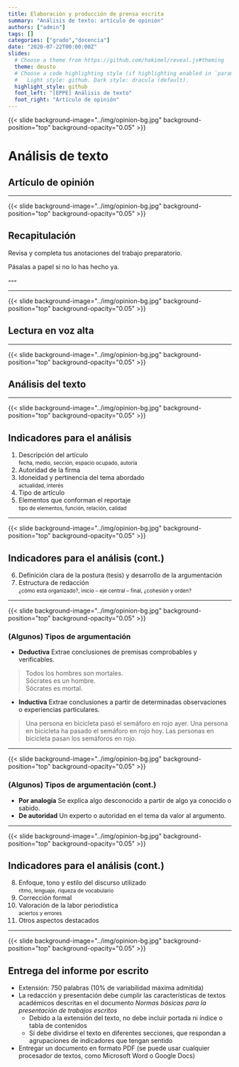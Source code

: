 ```yaml
---
title: Elaboración y producción de prensa escrita
summary: "Análisis de texto: artículo de opinión"
authors: ["admin"]
tags: []
categories: ["grado","docencia"]
date: "2020-07-22T00:00:00Z"
slides:
  # Choose a theme from https://github.com/hakimel/reveal.js#theming
  theme: deusto
  # Choose a code highlighting style (if highlighting enabled in `params.toml`)
  #   Light style: github. Dark style: dracula (default).
  highlight_style: github
  foot_left: "[EPPE] Análisis de texto"
  foot_right: "Artículo de opinión"
---
```


{{< slide background-image="../img/opinion-bg.jpg" background-position="top" background-opacity="0.05" >}}

# Análisis de texto

## Artículo de opinión

---

{{< slide background-image="../img/opinion-bg.jpg" background-position="top" background-opacity="0.05" >}}

## Recapitulación

Revisa y completa tus anotaciones del trabajo preparatorio.

Pásalas a papel si no lo has hecho ya.

<span class="fa-stack fa-2x">
  <i class="fas fa-mobile-alt fa-stack-1x"></i>
  <i class="fas fa-ban fa-stack-2x" style="color:Tomato"></i>
</span>
<i class="fas fa-laptop fa-2x"></i>
<i class="fas fa-edit fa-2x"></i>
<i class="far fa-clock fa-2x"></i><strong><span id="time">---</span><!--<span id="timer"></span>min--></strong> <span id="start" style="opacity:.3;vertical-align: middle;"><i class="fa fa-play-circle" aria-hidden="true"></i></span>

---

{{< slide background-image="../img/opinion-bg.jpg" background-position="top" background-opacity="0.05" >}}

## Lectura en voz alta

---

{{< slide background-image="../img/opinion-bg.jpg" background-position="top" background-opacity="0.05" >}}

## Análisis del texto

<span class="fa-stack fa-2x">
  <i class="fas fa-mobile-alt fa-stack-1x"></i>
  <i class="fas fa-ban fa-stack-2x" style="color:Tomato"></i>
</span>
<span class="fa-stack fa-2x">
  <i class="fas fa-laptop fa-stack-1x"></i>
  <i class="fas fa-ban fa-stack-2x" style="color:Tomato"></i>
</span>
<i class="fas fa-edit fa-2x"></i>

---

{{< slide background-image="../img/opinion-bg.jpg" background-position="top" background-opacity="0.05" >}}

## Indicadores para el análisis

1. Descripción del artículo  
    <small>fecha, medio, sección, espacio ocupado, autoría</small>
1. Autoridad de la firma
1. Idoneidad y pertinencia del tema abordado   
    <small>actualidad, interés</small>
1. Tipo de artículo
2. Elementos que conforman el reportaje  
    <small>tipo de elementos, función, relación, calidad</small>

---

{{< slide background-image="../img/opinion-bg.jpg" background-position="top" background-opacity="0.05" >}}

## Indicadores para el análisis (cont.)

<ol start="6">
  <li>Definición clara de la postura (tesis) y desarrollo de la argumentación</li>
  <li> Estructura de redacción  <br />  <small>¿cómo está organizado?, inicio &ndash; eje central &ndash; final, ¿cohesión y orden?</small></li>
</ol>

---

{{< slide background-image="../img/opinion-bg.jpg" background-position="top" background-opacity="0.05" >}}

### (Algunos) Tipos de argumentación

- **Deductiva**  Extrae conclusiones de premisas comprobables y verificables. 

>Todos los hombres son mortales.  
>Sócrates es un hombre.  
>Sócrates es mortal.

- **Inductiva**  Extrae conclusiones a partir de determinadas observaciones o experiencias particulares.

>Una persona en bicicleta pasó el semáforo en rojo ayer.
>Una persona en bicicleta ha pasado el semáforo en rojo hoy.
>Las personas en bicicleta pasan los semáforos en rojo.

---

{{< slide background-image="../img/opinion-bg.jpg" background-position="top" background-opacity="0.05" >}}

### (Algunos) Tipos de argumentación (cont.)

- **Por analogía**  Se explica algo desconocido a partir de algo ya conocido o sabido. 
- **De autoridad**  Un experto o autoridad en el tema da valor al argumento.

---

{{< slide background-image="../img/opinion-bg.jpg" background-position="top" background-opacity="0.05" >}}

## Indicadores para el análisis (cont.)

<ol start="8">
  <li>Enfoque, tono y estilo del discurso utilizado<br /><small>ritmo, lenguaje, riqueza de vocabulario</small></li>
  <li>Corrección formal</li>
  <li>Valoración de la labor periodística<br /> <small>aciertos y errores</small></li>
  <li>Otros aspectos destacados</li>
</ol>


---


{{< slide background-image="../img/opinion-bg.jpg" background-position="top" background-opacity="0.05" >}}

## Entrega del informe por escrito


- Extensión: 750 palabras (10% de variabilidad máxima admitida)
- La redacción y presentación debe cumplir las características de textos académicos descritas en el documento _Normas básicas para la presentación de trabajos escritos_
  + Debido a la extensión del texto, no debe incluir portada ni índice o tabla de contenidos
  + Sí debe dividirse el texto en diferentes secciones, que respondan a agrupaciones de indicadores que tengan sentido
- Entregar un documento en formato PDF (se puede usar cualquier procesador de textos, como Microsoft Word o Google Docs)



<script type="text/javascript">
function CountDownTimer(duration, granularity) {
  this.duration = duration;
  this.granularity = granularity || 1000;
  this.tickFtns = [];
  this.running = false;
}

CountDownTimer.prototype.start = function() {
  if (this.running) {
    return;
  }
  this.running = true;
  var start = Date.now(),
      that = this,
      diff, obj;

  (function timer() {
    diff = that.duration - (((Date.now() - start) / 1000) | 0);
    
    if (diff > 0) {
      setTimeout(timer, that.granularity);
    } else {
      diff = 0;
      that.running = false;
    }

    obj = CountDownTimer.parse(diff);
    that.tickFtns.forEach(function(ftn) {
      ftn.call(this, obj.minutes, obj.seconds);
    }, that);
  }());
};

CountDownTimer.prototype.onTick = function(ftn) {
  if (typeof ftn === 'function') {
    this.tickFtns.push(ftn);
  }
  return this;
};

CountDownTimer.prototype.expired = function() {
  return !this.running;
};

CountDownTimer.parse = function(seconds) {
  return {
    'minutes': (seconds / 60) | 0,
    'seconds': (seconds % 60) | 0
  };
};

window.onload = function () {
    var display = document.querySelector('#time'),
        timer = new CountDownTimer(60 * 25),
        timeObj = CountDownTimer.parse(60 * 25);
        audio = new Audio('https://git.miren.bz/pomodoro-timer/tibetan-bell.mp3');

    format(timeObj.minutes, timeObj.seconds);
    
    function beep() {
        if (this.expired()) {
           document.getElementById("time").innerText = "Ding-dong";
           audio.play()
      }
    }
  
    timer.onTick(format).onTick(beep);
        
    document.querySelector('#start').addEventListener('click', function () {
        timer.start();
    });
    
    function format(minutes, seconds) {
        minutes = minutes < 10 ? "0" + minutes : minutes;
        seconds = seconds < 10 ? "0" + seconds : seconds;
        display.textContent = minutes + ':' + seconds + 'min';
    }
};
</script>
